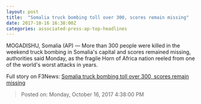 ```yaml
---
layout: post
title:  "Somalia truck bombing toll over 300, scores remain missing"
date: 2017-10-16 16:38:00Z
categories: associated-press-ap-top-headlines
---
```


MOGADISHU, Somalia (AP) — More than 300 people were killed in the weekend truck bombing in Somalia's capital and scores remained missing, authorities said Monday, as the fragile Horn of Africa nation reeled from one of the world's worst attacks in years.


Full story on F3News: [Somalia truck bombing toll over 300, scores remain missing](http://www.f3nws.com/n/2ajzrC)

> Posted on: Monday, October 16, 2017 4:38:00 PM
